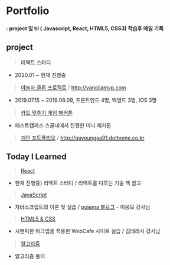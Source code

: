 # Portfolio
#### : project 및 til ( Javascript, React, HTML5, CSS3) 학습후 매일 기록



## project

> <a>리액트 스터디</a> 

- 2020.01 ~ 현재 진행중

> <a href="https://github.com/gayoungaa91/yanolja-frontend ">야놀자 클론 프로젝트</a> / http://yanoljamvp.com

- 2019.07.15 ~ 2019.08.09, 프론트엔드 4명, 백엔드 3명, IOS 3명
> <a href="https://github.com/gayoungaa91/FDS-card91/tree/develop">카드 맞추기 게임 해커톤</a>
- 패스트캠퍼스 스쿨내에서 진행한 미니 해커톤
> <a href="https://github.com/gayoungaa91/portfolio/tree/master/project/portfolio-leegayoung">개인 포트폴리오</a> / http://gayoungaa91.dothome.co.kr





## Today I Learned 

> <a href="https://github.com/gayoungaa91/portfolio/tree/master/T.I.L/React/study-group">React</a>
- 현재 진행중) 리액트 스터디 / 리액트를 다루는 기술 책 참고
> <a href="https://github.com/gayoungaa91/portfolio/tree/master/T.I.L/JS">JavaScript</a>
- 자바스크립트의 이론 및 실습 / <a href="https://poiemaweb.com/">poiema 블로그</a> - 이웅모 강사님
><a href="https://github.com/gayoungaa91/portfolio/tree/master/T.I.L/html%20%26%20css">HTML5 & CSS</a>
- 시맨틱한 마크업을 적용한 WebCafe 사이트 실습 / 김데레사 강사님

> <a href="https://github.com/gayoungaa91/portfolio/tree/master/til/Algorithm">알고리즘</a>
- 알고리즘 풀이


